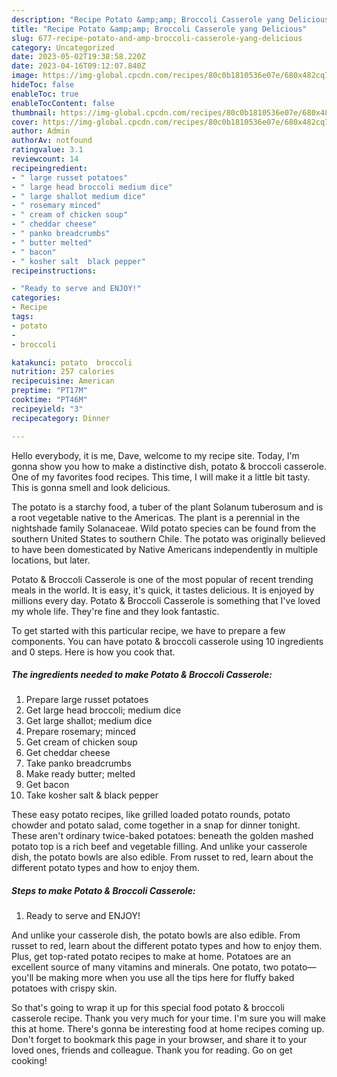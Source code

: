 ```yaml
---
description: "Recipe Potato &amp;amp; Broccoli Casserole yang Delicious"
title: "Recipe Potato &amp;amp; Broccoli Casserole yang Delicious"
slug: 677-recipe-potato-and-amp-broccoli-casserole-yang-delicious
category: Uncategorized
date: 2023-05-02T19:38:58.220Z
date: 2023-04-16T09:12:07.840Z
image: https://img-global.cpcdn.com/recipes/80c0b1810536e07e/680x482cq70/potato-broccoli-casserole-recipe-main-photo.jpg
hideToc: false
enableToc: true
enableTocContent: false
thumbnail: https://img-global.cpcdn.com/recipes/80c0b1810536e07e/680x482cq70/potato-broccoli-casserole-recipe-main-photo.jpg
cover: https://img-global.cpcdn.com/recipes/80c0b1810536e07e/680x482cq70/potato-broccoli-casserole-recipe-main-photo.jpg
author: Admin
authorAv: notfound
ratingvalue: 3.1
reviewcount: 14
recipeingredient:
- " large russet potatoes"
- " large head broccoli medium dice"
- " large shallot medium dice"
- " rosemary minced"
- " cream of chicken soup"
- " cheddar cheese"
- " panko breadcrumbs"
- " butter melted"
- " bacon"
- " kosher salt  black pepper"
recipeinstructions:

- "Ready to serve and ENJOY!"
categories:
- Recipe
tags:
- potato
- 
- broccoli

katakunci: potato  broccoli 
nutrition: 257 calories
recipecuisine: American
preptime: "PT17M"
cooktime: "PT46M"
recipeyield: "3"
recipecategory: Dinner

---
```



Hello everybody, it is me, Dave, welcome to my recipe site. Today, I'm gonna show you how to make a distinctive dish, potato &amp; broccoli casserole. One of my favorites food recipes. This time, I will make it a little bit tasty. This is gonna smell and look delicious.

The potato is a starchy food, a tuber of the plant Solanum tuberosum and is a root vegetable native to the Americas. The plant is a perennial in the nightshade family Solanaceae. Wild potato species can be found from the southern United States to southern Chile. The potato was originally believed to have been domesticated by Native Americans independently in multiple locations, but later.

Potato &amp; Broccoli Casserole is one of the most popular of recent trending meals in the world. It is easy, it's quick, it tastes delicious. It is enjoyed by millions every day. Potato &amp; Broccoli Casserole is something that I've loved my whole life. They're fine and they look fantastic.


To get started with this particular recipe, we have to prepare a few components. You can have potato &amp; broccoli casserole using 10 ingredients and 0 steps. Here is how you cook that.

<!--inarticleads1-->

##### The ingredients needed to make Potato &amp; Broccoli Casserole:

1. Prepare  large russet potatoes
1. Get  large head broccoli; medium dice
1. Get  large shallot; medium dice
1. Prepare  rosemary; minced
1. Get  cream of chicken soup
1. Get  cheddar cheese
1. Take  panko breadcrumbs
1. Make ready  butter; melted
1. Get  bacon
1. Take  kosher salt &amp; black pepper


These easy potato recipes, like grilled loaded potato rounds, potato chowder and potato salad, come together in a snap for dinner tonight. These aren&#39;t ordinary twice-baked potatoes: beneath the golden mashed potato top is a rich beef and vegetable filling. And unlike your casserole dish, the potato bowls are also edible. From russet to red, learn about the different potato types and how to enjoy them. 

<!--inarticleads2-->

##### Steps to make Potato &amp; Broccoli Casserole:


1. Ready to serve and ENJOY!

And unlike your casserole dish, the potato bowls are also edible. From russet to red, learn about the different potato types and how to enjoy them. Plus, get top-rated potato recipes to make at home. Potatoes are an excellent source of many vitamins and minerals. One potato, two potato—you&#39;ll be making more when you use all the tips here for fluffy baked potatoes with crispy skin. 

So that's going to wrap it up for this special food potato &amp; broccoli casserole recipe. Thank you very much for your time. I'm sure you will make this at home. There's gonna be interesting food at home recipes coming up. Don't forget to bookmark this page in your browser, and share it to your loved ones, friends and colleague. Thank you for reading. Go on get cooking!
